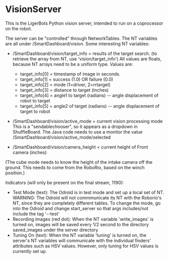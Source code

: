 # VisionServer

This is the LigerBots Python vision server, intended to run on a coprocessor on the robot.

The server can be "controlled" through NetworkTables. The NT variables are all under /SmartDashboard/vision.
Some interesting NT variables:
* /SmartDashboard/vision/target_info  = results of the target search. (to retrieve the array from NT, use 'vision/target_info')
All values are floats, because NT arrays need to be a uniform type. Values are:
  * target_info[0] = timestamp of image in seconds.
  * target_info[1] = success (1.0) OR failure (0.0)
  * target_info[2] = mode (1=driver, 2=rrtarget)
  * target_info[3] = distance to target (inches)
  * target_info[4] = angle1 to target (radians) -- angle displacement of robot to target
  * target_info[5] = angle2 of target (radians) -- angle displacement of target to robot

* /SmartDashboard/vision/active_mode = current vision processing mode 
  This is a "sendablechooser", so it appears as a dropdown in ShuffleBoard.
  The Java code needs to use a monitor the value /SmartDashboard/vision/active_mode/selected

* /SmartDashboard/vision/camera_height = current height of Front camera (inches)

(The cube mode needs to know the height of the intake camera off the ground.
This needs to come from the RoboRio, based on the winch position.)

Indicators (will only be present on the final stream, 1190):
- Test Mode (text): The Odroid is in test mode and set up a local set of NT. WARNING: The Odroid will not commmunicate its NT with the Roborio's NT, since they are completely different tables. To change the mode, go into the Odroid and change start_server so that args includes/not include the tag '--test'
- Recording images (red dot): When the NT variable 'write_images' is turned on, images will be saved every 1/2 second to the directory saved_images under the server directory
- Tuning On (text): When the NT variable 'tuning' is turned on, the server's NT variables will communicate with the individual finders' attributes such as HSV values. However, only tuning for HSV values is currently set up.
